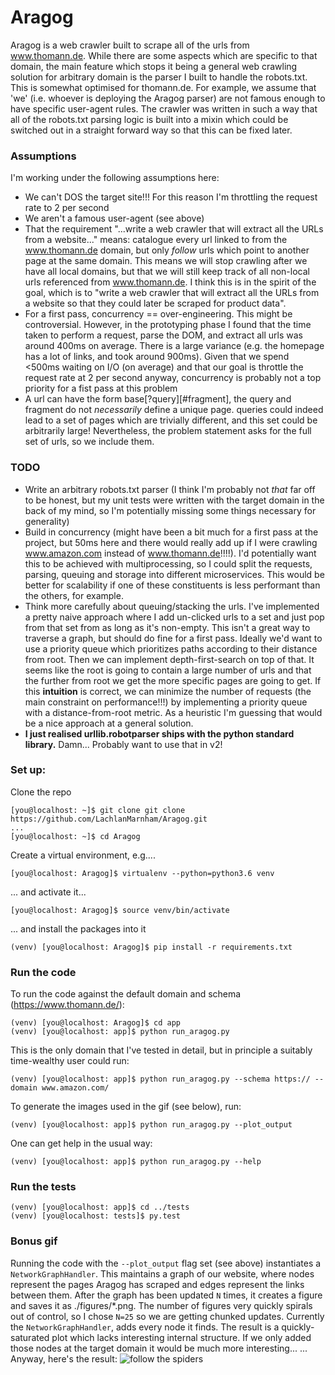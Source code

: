 # Aragog
Aragog is a web crawler built to scrape all of the urls from www.thomann.de. While there are some aspects which are 
specific to that domain, the main feature which stops it being a general web crawling solution for arbitrary domain
is the parser I built to handle the robots.txt. This is somewhat optimised for thomann.de. For example, we assume that 
'we' (i.e. whoever is deploying the Aragog parser) are not famous enough to have specific user-agent rules. The crawler 
was written in such a way that all of the robots.txt parsing logic is built into a mixin which could be switched out
in a straight forward way so that this can be fixed later.

### Assumptions
I'm working under the following assumptions here:
- We can't DOS the target site!!! For this reason I'm throttling the request rate to 2 per second
- We aren't a famous user-agent (see above)
- That the requirement "...write a web crawler that will extract all the URLs from a website..."
means: catalogue every url linked to from the www.thomann.de domain, but only *follow* urls which point to another page 
at the same domain. This means we will stop crawling after we have all local domains, but that we will still
keep track of all non-local urls referenced from www.thomann.de. I think this is in the spirit of the goal, which 
is to "write a web crawler that will extract all the URLs from a website so that they could later be scraped for 
product data".
- For a first pass, concurrency == over-engineering. This might be controversial. However, in the prototyping phase I 
found that the time taken to perform a request, parse the DOM, and extract all urls was around 400ms on average. 
There is a large variance (e.g. the homepage has a lot of links, and took around 900ms). Given that we spend <500ms 
waiting on I/O (on average) and that our goal is throttle the request rate at 2 per second anyway, concurrency is probably
not a top priority for a fist pass at this problem
- A url can have the form base[?query][#fragment], the query and fragment do not *necessarily* define a unique page. 
queries could indeed lead to a set of pages which are trivially different, and this set could be arbitrarily large!
Nevertheless, the problem statement asks for the full set of urls, so we include them.

### TODO
- Write an arbitrary robots.txt parser (I think I'm probably not *that* far off to be honest, but my unit tests were written
with the target domain in the back of my mind, so I'm potentially missing some things necessary for generality)
- Build in concurrency (might have been a bit much for a first pass at the project, but 50ms here and there would really
add up if I were crawling www.amazon.com instead of www.thomann.de!!!!). I'd potentially want this to be achieved with
multiprocessing, so I could split the requests, parsing, queuing and storage into different microservices. This would
be better for scalability if one of these constituents is less performant than the others, for example.
- Think more carefully about queuing/stacking the urls. I've implemented a pretty naive approach where I add un-clicked
urls to a set and just pop from that set from as long as it's non-empty. This isn't a great way to traverse a graph, but
should do fine for a first pass. Ideally we'd want to use a priority queue which prioritizes paths according to their
distance from root. Then we can implement depth-first-search on top of that. It seems like the root is going to contain 
a large number of urls and that the further from root
we get the more specific pages are going to get. If this **intuition** is correct, we can minimize the number of requests
(the main constraint on performance!!!) by implementing a priority queue with a distance-from-root metric. As a heuristic
I'm guessing that would be a nice approach at a general solution.
- **I just realised urllib.robotparser ships with the python standard library.** Damn... 
Probably want to use that in v2!

### Set up:
Clone the repo
```console
[you@localhost: ~]$ git clone git clone https://github.com/LachlanMarnham/Aragog.git
...
[you@localhost: ~]$ cd Aragog
```
Create a virtual environment, e.g....
```console
[you@localhost: Aragog]$ virtualenv --python=python3.6 venv
```
... and activate it...
```console
[you@localhost: Aragog]$ source venv/bin/activate
```
... and install the packages into it
```console
(venv) [you@localhost: Aragog]$ pip install -r requirements.txt
```

### Run the code
To run the code against the default domain and schema (https://www.thomann.de/):
```console
(venv) [you@localhost: Aragog]$ cd app
(venv) [you@localhost: app]$ python run_aragog.py
```
This is the only domain that I've tested in detail, but in principle a suitably time-wealthy user could run:
```console
(venv) [you@localhost: app]$ python run_aragog.py --schema https:// --domain www.amazon.com/
```
To generate the images used in the gif (see below), run:
```console
(venv) [you@localhost: app]$ python run_aragog.py --plot_output
```
One can get help in the usual way:
```console
(venv) [you@localhost: app]$ python run_aragog.py --help
```
### Run the tests
```console
(venv) [you@localhost: app]$ cd ../tests
(venv) [you@localhost: tests]$ py.test
```
### Bonus gif
Running the code with the `--plot_output` flag set (see above) instantiates a `NetworkGraphHandler`. This maintains a
graph of our website, where nodes represent the pages Aragog has scraped and edges represent the links between them. After
the graph has been updated `N` times, it creates a figure and saves it as ./figures/*.png. The number of figures very
quickly spirals out of control, so I chose `N=25` so we are getting chunked updates. Currently the `NetworkGraphHandler`,
 adds every node it finds. The result is a quickly-saturated plot which lacks interesting internal structure.
 If we only added those nodes at the target domain it would be much more interesting...
 ... Anyway, here's the result: 
![follow the spiders](crawler.gif)
